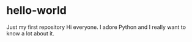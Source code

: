 # hello-world
Just my first repository
Hi everyone. I adore Python and I really want to know a lot about it.
